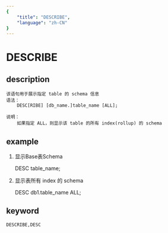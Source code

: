 ```yaml
---
{
    "title": "DESCRIBE",
    "language": "zh-CN"
}
---
```


# DESCRIBE
## description
    该语句用于展示指定 table 的 schema 信息
    语法：
        DESC[RIBE] [db_name.]table_name [ALL];

    说明：
        如果指定 ALL，则显示该 table 的所有 index(rollup) 的 schema

## example

1. 显示Base表Schema

    DESC table_name;

2. 显示表所有 index 的 schema

    DESC db1.table_name ALL;

## keyword

    DESCRIBE,DESC
